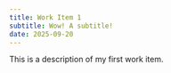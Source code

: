 ```yaml
---
title: Work Item 1
subtitle: Wow! A subtitle!
date: 2025-09-20
---
```

This is a description of my first work item.